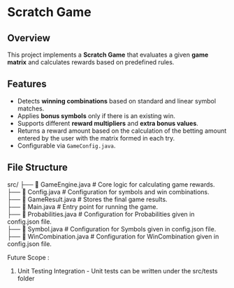 # Scratch Game  

## Overview  
This project implements a **Scratch Game** that evaluates a given **game matrix** and calculates rewards based on predefined rules.  

## Features  
- Detects **winning combinations** based on standard and linear symbol matches.  
- Applies **bonus symbols** only if there is an existing win.  
- Supports different **reward multipliers** and **extra bonus values**.  
- Returns a reward amount based on the calculation of the betting amount entered by the user with the matrix formed in each try.
- Configurable via `GameConfig.java`.  

## File Structure  

src/ 
├── 📄 GameEngine.java # Core logic for calculating game rewards.  
├── 📄 Config.java # Configuration for symbols and win combinations.  
├── 📄 GameResult.java # Stores the final game results.  
├── 📄 Main.java # Entry point for running the game.  
├── 📄 Probabilities.java # Configuration for Probabilities given in config.json file.  
├── 📄 Symbol.java # Configuration for Symbols given in config.json file.  
├── 📄 WinCombination.java # Configuration for WinCombination given in config.json file.  


Future Scope : 
1. Unit Testing Integration - Unit tests can be written under the src/tests folder